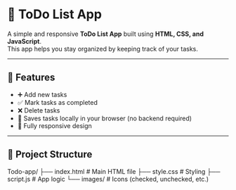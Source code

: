 # 📝 ToDo List App

A simple and responsive **ToDo List App** built using **HTML, CSS, and JavaScript**.  
This app helps you stay organized by keeping track of your tasks.

---

## 🚀 Features
- ➕ Add new tasks
- ✅ Mark tasks as completed
- ❌ Delete tasks
- 💾 Saves tasks locally in your browser (no backend required)
- 📱 Fully responsive design

---

## 📂 Project Structure
Todo-app/
├── index.html # Main HTML file
├── style.css # Styling
├── script.js # App logic
└── images/ # Icons (checked, unchecked, etc.)

